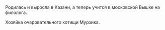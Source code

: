Родилась и выросла в Казани, а теперь учится в московской Вышке на филолога.

Хозяйка очаровательного котищи Мурзика.